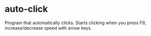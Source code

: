 # auto-click
Program that automatically clicks.
Starts clicking when you press F9, increase/decrease speed with arrow keys.
